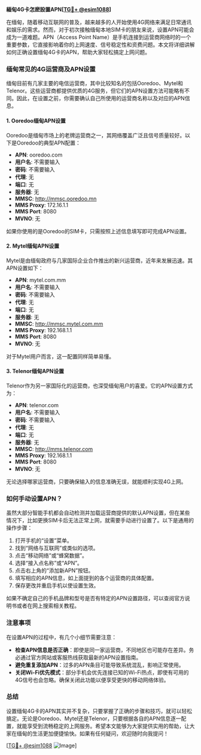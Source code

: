**緬甸4G卡怎麽設置APN[[TG💪+ @esim1088](https://t.me/s/esim1088)]**

在缅甸，随着移动互联网的普及，越来越多的人开始使用4G网络来满足日常通讯和娱乐的需求。然而，对于初次接触缅甸本地SIM卡的朋友来说，设置APN可能会成为一道难题。APN（Access Point Name）是手机连接到运营商网络时的一个重要参数，它直接影响着你的上网速度、信号稳定性和资费问题。本文将详细讲解如何正确设置缅甸4G卡的APN，帮助大家轻松搞定上网问题。

### 缅甸常见的4G运营商及APN设置

缅甸目前有几家主要的电信运营商，其中比较知名的包括Ooredoo、Mytel和Telenor。这些运营商都提供优质的4G服务，但它们的APN设置方法可能略有不同。因此，在设置之前，你需要确认自己所使用的运营商名称以及对应的APN信息。

#### 1. Ooredoo缅甸APN设置
Ooredoo是缅甸市场上的老牌运营商之一，其网络覆盖广泛且信号质量较好。以下是Ooredoo的典型APN配置：

- **APN**: ooredoo.com
- **用户名**: 不需要输入
- **密码**: 不需要输入
- **代理**: 无
- **端口**: 无
- **服务器**: 无
- **MMSC**: http://mmsc.ooredoo.mn
- **MMS Proxy**: 172.16.1.1
- **MMS Port**: 8080
- **MVNO**: 无

如果你使用的是Ooredoo的SIM卡，只需按照上述信息填写即可完成APN设置。

#### 2. Mytel缅甸APN设置
Mytel是由缅甸政府与几家国际企业合作推出的新兴运营商，近年来发展迅速。其APN设置如下：

- **APN**: mytel.com.mm
- **用户名**: 不需要输入
- **密码**: 不需要输入
- **代理**: 无
- **端口**: 无
- **服务器**: 无
- **MMSC**: http://mmsc.mytel.com.mm
- **MMS Proxy**: 192.168.1.1
- **MMS Port**: 8080
- **MVNO**: 无

对于Mytel用户而言，这一配置同样简单易懂。

#### 3. Telenor缅甸APN设置
Telenor作为另一家国际化的运营商，也深受缅甸用户的喜爱。它的APN设置方式为：

- **APN**: telenor.com
- **用户名**: 不需要输入
- **密码**: 不需要输入
- **代理**: 无
- **端口**: 无
- **服务器**: 无
- **MMSC**: http://mms.telenor.com
- **MMS Proxy**: 192.168.1.1
- **MMS Port**: 8080
- **MVNO**: 无

无论选择哪家运营商，只要确保输入的信息准确无误，就能顺利实现4G上网。

### 如何手动设置APN？

虽然大部分智能手机都会自动检测并加载运营商提供的默认APN设置，但在某些情况下，比如更换SIM卡后无法正常上网，就需要手动进行设置了。以下是通用的操作步骤：

1. 打开手机的“设置”菜单。
2. 找到“网络与互联网”或类似的选项。
3. 点击“移动网络”或“蜂窝数据”。
4. 选择“接入点名称”或“APN”。
5. 点击右上角的“添加新APN”按钮。
6. 填写相应的APN信息，如上面提到的各个运营商的具体配置。
7. 保存更改并重启手机以使设置生效。

如果不确定自己的手机品牌和型号是否有特定的APN设置路径，可以查阅官方说明书或者在网上搜索相关教程。

### 注意事项

在设置APN的过程中，有几个小细节需要注意：

- **检查APN信息是否正确**：即使是同一家运营商，不同地区也可能存在差异。务必通过官方网站或客服热线获取最新的APN设置指南。
- **避免重复添加APN**：过多的APN条目可能导致系统混乱，影响正常使用。
- **关闭Wi-Fi优先模式**：部分手机会优先连接已知的Wi-Fi热点，即使有可用的4G信号也会忽略。确保关闭此功能以便享受更快的移动网络体验。

### 总结

设置缅甸4G卡的APN其实并不复杂，只要掌握了正确的步骤和技巧，就可以轻松搞定。无论是Ooredoo、Mytel还是Telenor，只要根据各自的APN信息逐一配置，就能享受到流畅稳定的上网服务。希望本文能够为大家提供实用的帮助，让大家在缅甸的生活更加便捷愉快。如果有任何疑问，欢迎随时向我提问！

[[TG💪+ @esim1088](https://t.me/s/esim1088) ![Image](https://i.postimg.cc/4NQfJmqS/Snipaste-2025-05-13-00-14-12.png)]